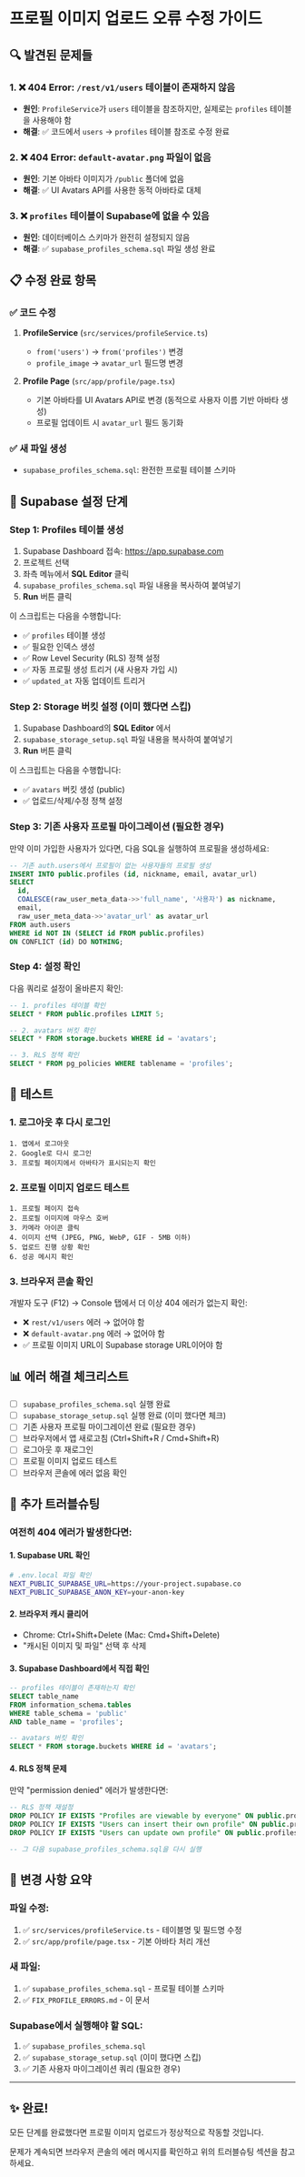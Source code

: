 # 프로필 이미지 업로드 오류 수정 가이드

## 🔍 발견된 문제들

### 1. ❌ 404 Error: `/rest/v1/users` 테이블이 존재하지 않음
- **원인**: `ProfileService`가 `users` 테이블을 참조하지만, 실제로는 `profiles` 테이블을 사용해야 함
- **해결**: ✅ 코드에서 `users` → `profiles` 테이블 참조로 수정 완료

### 2. ❌ 404 Error: `default-avatar.png` 파일이 없음
- **원인**: 기본 아바타 이미지가 `/public` 폴더에 없음
- **해결**: ✅ UI Avatars API를 사용한 동적 아바타로 대체

### 3. ❌ `profiles` 테이블이 Supabase에 없을 수 있음
- **원인**: 데이터베이스 스키마가 완전히 설정되지 않음
- **해결**: ✅ `supabase_profiles_schema.sql` 파일 생성 완료

## 📋 수정 완료 항목

### ✅ 코드 수정
1. **ProfileService** (`src/services/profileService.ts`)
   - `from('users')` → `from('profiles')` 변경
   - `profile_image` → `avatar_url` 필드명 변경

2. **Profile Page** (`src/app/profile/page.tsx`)
   - 기본 아바타를 UI Avatars API로 변경 (동적으로 사용자 이름 기반 아바타 생성)
   - 프로필 업데이트 시 `avatar_url` 필드 동기화

### ✅ 새 파일 생성
- `supabase_profiles_schema.sql`: 완전한 프로필 테이블 스키마

## 🚀 Supabase 설정 단계

### Step 1: Profiles 테이블 생성
1. Supabase Dashboard 접속: https://app.supabase.com
2. 프로젝트 선택
3. 좌측 메뉴에서 **SQL Editor** 클릭
4. `supabase_profiles_schema.sql` 파일 내용을 복사하여 붙여넣기
5. **Run** 버튼 클릭

이 스크립트는 다음을 수행합니다:
- ✅ `profiles` 테이블 생성
- ✅ 필요한 인덱스 생성
- ✅ Row Level Security (RLS) 정책 설정
- ✅ 자동 프로필 생성 트리거 (새 사용자 가입 시)
- ✅ `updated_at` 자동 업데이트 트리거

### Step 2: Storage 버킷 설정 (이미 했다면 스킵)
1. Supabase Dashboard의 **SQL Editor** 에서
2. `supabase_storage_setup.sql` 파일 내용을 복사하여 붙여넣기
3. **Run** 버튼 클릭

이 스크립트는 다음을 수행합니다:
- ✅ `avatars` 버킷 생성 (public)
- ✅ 업로드/삭제/수정 정책 설정

### Step 3: 기존 사용자 프로필 마이그레이션 (필요한 경우)
만약 이미 가입한 사용자가 있다면, 다음 SQL을 실행하여 프로필을 생성하세요:

```sql
-- 기존 auth.users에서 프로필이 없는 사용자들의 프로필 생성
INSERT INTO public.profiles (id, nickname, email, avatar_url)
SELECT 
  id, 
  COALESCE(raw_user_meta_data->>'full_name', '사용자') as nickname,
  email,
  raw_user_meta_data->>'avatar_url' as avatar_url
FROM auth.users
WHERE id NOT IN (SELECT id FROM public.profiles)
ON CONFLICT (id) DO NOTHING;
```

### Step 4: 설정 확인
다음 쿼리로 설정이 올바른지 확인:

```sql
-- 1. profiles 테이블 확인
SELECT * FROM public.profiles LIMIT 5;

-- 2. avatars 버킷 확인
SELECT * FROM storage.buckets WHERE id = 'avatars';

-- 3. RLS 정책 확인
SELECT * FROM pg_policies WHERE tablename = 'profiles';
```

## 🧪 테스트

### 1. 로그아웃 후 다시 로그인
```
1. 앱에서 로그아웃
2. Google로 다시 로그인
3. 프로필 페이지에서 아바타가 표시되는지 확인
```

### 2. 프로필 이미지 업로드 테스트
```
1. 프로필 페이지 접속
2. 프로필 이미지에 마우스 호버
3. 카메라 아이콘 클릭
4. 이미지 선택 (JPEG, PNG, WebP, GIF - 5MB 이하)
5. 업로드 진행 상황 확인
6. 성공 메시지 확인
```

### 3. 브라우저 콘솔 확인
개발자 도구 (F12) → Console 탭에서 더 이상 404 에러가 없는지 확인:
- ❌ `rest/v1/users` 에러 → 없어야 함
- ❌ `default-avatar.png` 에러 → 없어야 함
- ✅ 프로필 이미지 URL이 Supabase storage URL이어야 함

## 📊 에러 해결 체크리스트

- [ ] `supabase_profiles_schema.sql` 실행 완료
- [ ] `supabase_storage_setup.sql` 실행 완료 (이미 했다면 체크)
- [ ] 기존 사용자 프로필 마이그레이션 완료 (필요한 경우)
- [ ] 브라우저에서 앱 새로고침 (Ctrl+Shift+R / Cmd+Shift+R)
- [ ] 로그아웃 후 재로그인
- [ ] 프로필 이미지 업로드 테스트
- [ ] 브라우저 콘솔에 에러 없음 확인

## 🔧 추가 트러블슈팅

### 여전히 404 에러가 발생한다면:

#### 1. Supabase URL 확인
```bash
# .env.local 파일 확인
NEXT_PUBLIC_SUPABASE_URL=https://your-project.supabase.co
NEXT_PUBLIC_SUPABASE_ANON_KEY=your-anon-key
```

#### 2. 브라우저 캐시 클리어
- Chrome: Ctrl+Shift+Delete (Mac: Cmd+Shift+Delete)
- "캐시된 이미지 및 파일" 선택 후 삭제

#### 3. Supabase Dashboard에서 직접 확인
```sql
-- profiles 테이블이 존재하는지 확인
SELECT table_name 
FROM information_schema.tables 
WHERE table_schema = 'public' 
AND table_name = 'profiles';

-- avatars 버킷 확인
SELECT * FROM storage.buckets WHERE id = 'avatars';
```

#### 4. RLS 정책 문제
만약 "permission denied" 에러가 발생한다면:
```sql
-- RLS 정책 재설정
DROP POLICY IF EXISTS "Profiles are viewable by everyone" ON public.profiles;
DROP POLICY IF EXISTS "Users can insert their own profile" ON public.profiles;
DROP POLICY IF EXISTS "Users can update own profile" ON public.profiles;

-- 그 다음 supabase_profiles_schema.sql을 다시 실행
```

## 📝 변경 사항 요약

### 파일 수정:
1. ✅ `src/services/profileService.ts` - 테이블명 및 필드명 수정
2. ✅ `src/app/profile/page.tsx` - 기본 아바타 처리 개선

### 새 파일:
1. ✅ `supabase_profiles_schema.sql` - 프로필 테이블 스키마
2. ✅ `FIX_PROFILE_ERRORS.md` - 이 문서

### Supabase에서 실행해야 할 SQL:
1. ✅ `supabase_profiles_schema.sql`
2. ✅ `supabase_storage_setup.sql` (이미 했다면 스킵)
3. ✅ 기존 사용자 마이그레이션 쿼리 (필요한 경우)

---

## ✨ 완료!

모든 단계를 완료했다면 프로필 이미지 업로드가 정상적으로 작동할 것입니다.

문제가 계속되면 브라우저 콘솔의 에러 메시지를 확인하고 위의 트러블슈팅 섹션을 참고하세요.

